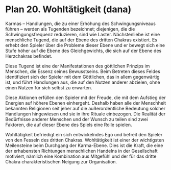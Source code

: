 # Plan 20. Wohltätigkeit (dana)

Karmas – Handlungen, die zu einer Erhöhung des Schwingungsniveaus führen – werden als Tugenden bezeichnet; diejenigen, die die Schwingungsfrequenz reduzieren, sind wie Laster. Nächstenliebe ist eine menschliche Tugend, die auf der Ebene des dritten Chakras existiert. Es erhebt den Spieler über die Probleme dieser Ebene und er bewegt sich eine Stufe höher auf die Ebene des Gleichgewichts, die sich auf der Ebene des Herzchakras befindet.

Diese Tugend ist eine der Manifestationen des göttlichen Prinzips im Menschen, die Essenz seines Bewusstseins. Beim Betreten dieses Feldes identifiziert sich der Spieler mit dem Göttlichen, das in allem gegenwärtig ist, und führt Handlungen aus, die auf den Nutzen anderer abzielen, ohne einen Nutzen für sich selbst zu erwarten.

Diese Aktionen erfüllen den Spieler mit der Freude, die mit dem Aufstieg der Energien auf höhere Ebenen einhergeht. Deshalb haben alle der Menschheit bekannten Religionen seit jeher auf die außerordentliche Bedeutung solcher Handlungen hingewiesen und sie in ihre Rituale einbezogen. Die Realität der Bedürfnisse anderer Menschen und der Wunsch zu teilen sind zwei Faktoren, die auf dieser Ebene des Spiels eine Rolle spielen.

Wohltätigkeit befriedigt ein sich entwickelndes Ego und befreit den Spieler von den Fesseln des dritten Chakras. Wohltätigkeit ist einer der wichtigsten Meilensteine beim Durchgang der Karma-Ebene. Dies ist die Kraft, die eine der erhabensten Richtungen menschlichen Handelns in der Gesellschaft motiviert, nämlich eine Kombination aus Mitgefühl und der für das dritte Chakra charakteristischen Neigung zur Organisation.
